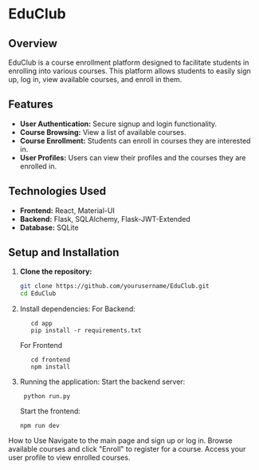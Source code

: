 # EduClub

## Overview
EduClub is a course enrollment platform designed to facilitate students in enrolling into various courses. This platform allows students to easily sign up, log in, view available courses, and enroll in them.

## Features
- **User Authentication:** Secure signup and login functionality.
- **Course Browsing:** View a list of available courses.
- **Course Enrollment:** Students can enroll in courses they are interested in.
- **User Profiles:** Users can view their profiles and the courses they are enrolled in.

## Technologies Used
- **Frontend:** React, Material-UI
- **Backend:** Flask, SQLAlchemy, Flask-JWT-Extended
- **Database:** SQLite

## Setup and Installation
1. **Clone the repository:**
   ```bash
   git clone https://github.com/yourusername/EduClub.git
   cd EduClub
2. Install dependencies:
    For Backend:

          cd app
          pip install -r requirements.txt

   For Frontend

          cd frontend
          npm install

3. Running the application:
    Start the backend server:

        python run.py

    Start the frontend:
   
       npm run dev

How to Use
Navigate to the main page and sign up or log in.
Browse available courses and click "Enroll" to register for a course.
Access your user profile to view enrolled courses.

   
